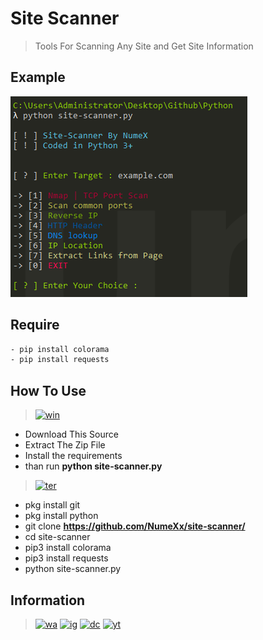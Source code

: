 # Site Scanner
> Tools For Scanning Any Site and Get Site Information

## Example
<a href="https://raw.githubusercontent.com/NumeXx/site-scanner/main/lihat.png"><img src="https://raw.githubusercontent.com/NumeXx/site-scanner/main/lihat.png"></a>

## Require
```bash
- pip install colorama
- pip install requests
```

## How To Use
> [![win](https://img.shields.io/badge/windows-0078D6?style=for-the-badge&logo=windows&logoColor=white)](https://github.com/NumeXx)
  - Download This Source
  - Extract The Zip File
  - Install the requirements
  - than run **python site-scanner.py**

> [![ter](https://img.shields.io/badge/termux-000000?style=for-the-badge&logo=termux&logoColor=white)](https://github.com/NumeXx)
  - pkg install git
  - pkg install python
  - git clone **https://github.com/NumeXx/site-scanner/**
  - cd site-scanner
  - pip3 install colorama
  - pip3 install requests
  - python site-scanner.py

## Information
> [![wa](https://img.shields.io/badge/WhatsApp-25D366?style=for-the-badge&logo=whatsapp&logoColor=white)](https://api.whatsapp.com/send/?phone=6282198256727&text&app_absent=0) [![ig](https://img.shields.io/badge/Instagram-E4405F?style=for-the-badge&logo=instagram&logoColor=white)](https://instagram.com/_numex._) [![dc](https://img.shields.io/badge/Discord-7289DA?style=for-the-badge&logo=discord&logoColor=white)](https://discordapp.com/users/868038353692557322/) [![yt](https://img.shields.io/badge/YouTube-FF0000?style=for-the-badge&logo=youtube&logoColor=white)](https://www.youtube.com/channel/UCDXi6rK5MBvpQ-o4Gn5pJhg)
